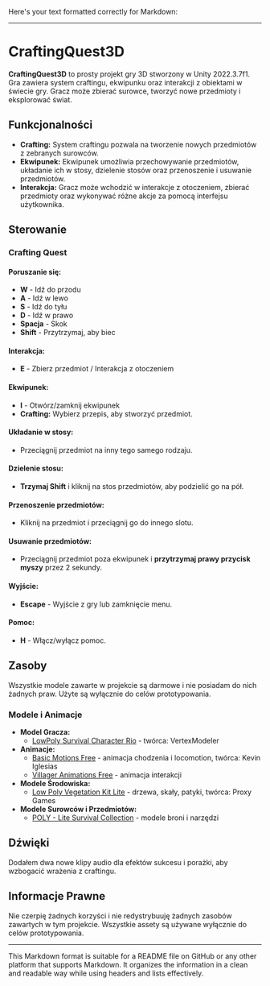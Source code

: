 Here's your text formatted correctly for Markdown:

---

# CraftingQuest3D

**CraftingQuest3D** to prosty projekt gry 3D stworzony w Unity 2022.3.7f1. Gra zawiera system craftingu, ekwipunku oraz interakcji z obiektami w świecie gry. Gracz może zbierać surowce, tworzyć nowe przedmioty i eksplorować świat.

## Funkcjonalności

- **Crafting:** System craftingu pozwala na tworzenie nowych przedmiotów z zebranych surowców.
- **Ekwipunek:** Ekwipunek umożliwia przechowywanie przedmiotów, układanie ich w stosy, dzielenie stosów oraz przenoszenie i usuwanie przedmiotów.
- **Interakcja:** Gracz może wchodzić w interakcje z otoczeniem, zbierać przedmioty oraz wykonywać różne akcje za pomocą interfejsu użytkownika.

## Sterowanie

### **Crafting Quest**

#### **Poruszanie się:**

- **W** - Idź do przodu
- **A** - Idź w lewo
- **S** - Idź do tyłu
- **D** - Idź w prawo
- **Spacja** - Skok
- **Shift** - Przytrzymaj, aby biec

#### **Interakcja:**

- **E** - Zbierz przedmiot / Interakcja z otoczeniem

#### **Ekwipunek:**

- **I** - Otwórz/zamknij ekwipunek
- **Crafting:** Wybierz przepis, aby stworzyć przedmiot.

#### **Układanie w stosy:**

- Przeciągnij przedmiot na inny tego samego rodzaju.

#### **Dzielenie stosu:**

- **Trzymaj Shift** i kliknij na stos przedmiotów, aby podzielić go na pół.

#### **Przenoszenie przedmiotów:**

- Kliknij na przedmiot i przeciągnij go do innego slotu.

#### **Usuwanie przedmiotów:**

- Przeciągnij przedmiot poza ekwipunek i **przytrzymaj prawy przycisk myszy** przez 2 sekundy.

#### **Wyjście:**

- **Escape** - Wyjście z gry lub zamknięcie menu.

#### **Pomoc:**

- **H** - Włącz/wyłącz pomoc.

## Zasoby

Wszystkie modele zawarte w projekcie są darmowe i nie posiadam do nich żadnych praw. Użyte są wyłącznie do celów prototypowania.

### Modele i Animacje

- **Model Gracza:**
    - [LowPoly Survival Character Rio](https://assetstore.unity.com/packages/3d/characters/humanoids/lowpoly-survival-character-rio-273074?srsltid=AfmBOoruM88MXyGBJRmtdoFCzBdVYFOgllmkSF_RHzOmxkR-fRo-8u6G) - twórca: VertexModeler
- **Animacje:**
    - [Basic Motions Free](https://assetstore.unity.com/packages/3d/animations/basic-motions-free-154271) - animacja chodzenia i locomotion, twórca: Kevin Iglesias
    - [Villager Animations Free](https://assetstore.unity.com/packages/3d/animations/villager-animations-free-157920) - animacja interakcji
- **Modele Środowiska:**
    - [Low Poly Vegetation Kit Lite](https://assetstore.unity.com/packages/3d/environments/low-poly-vegetation-kit-lite-176906) - drzewa, skały, patyki, twórca: Proxy Games
- **Modele Surowców i Przedmiotów:**
    - [POLY - Lite Survival Collection](https://assetstore.unity.com/packages/3d/props/poly-lite-survival-collection-220452) - modele broni i narzędzi

## Dźwięki

Dodałem dwa nowe klipy audio dla efektów sukcesu i porażki, aby wzbogacić wrażenia z craftingu.

## Informacje Prawne

Nie czerpię żadnych korzyści i nie redystrybuuję żadnych zasobów zawartych w tym projekcie. Wszystkie assety są używane wyłącznie do celów prototypowania.

---

This Markdown format is suitable for a README file on GitHub or any other platform that supports Markdown. It organizes the information in a clean and readable way while using headers and lists effectively.